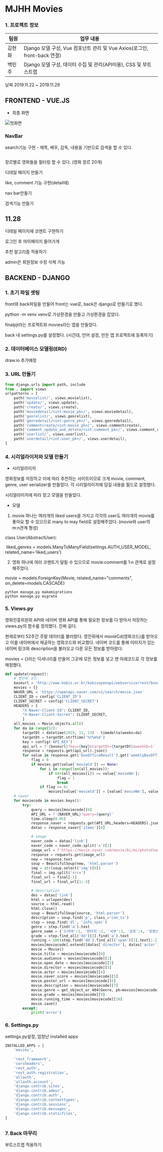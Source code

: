 # MJHH Movies



### 1. 프로젝트 정보

| 팀원   | 업무 내용                                                    |
| ------ | ------------------------------------------------------------ |
| 김현화 | Django 모델 구성, Vue 컴포넌트 관리 및 Vue Axios(로그인, front-back 연결) |
| 백민주 | Django 모델 구성, 데이터 수집 및 관리(API이용), CSS 및 부트스트랩 |

날짜 2019.11.22 ~ 2019.11.29 



## FRONTEND - VUE.JS

- 최종 화면

![첫화면](readmepics/첫화면.PNG)



### NavBar

search기능 구현 - 제목, 배우, 감독, 내용을 기반으로 검색을 할 수 있다. 

```

```

장르별로 영화들을 필터링 할 수 있다. (영화 장르 20개)

디테일 페이지 만들기



like, comment 기능 구현(detail에)

nav bar만들기

검색기능 만들기

## 11.28

디테일 페이지에 코멘트 구현하기

로그인 후 마이페이지 들어가게

추천 알고리즘 적용하기

admin은 회원정보 수정 삭제 가능









## BACKEND - DJANGO



### 1. 초기 파일 셋팅

front와 back파일을 만들어 front는 vue로, back은 django로 만들기로 했다.

python -m venv venv로 가상환경을 만들고 가상환경을 잡았다.

finalpjt라는 프로젝트와 movies라는 앱을 만들었다.

back 내 settings.py를 설정했다. (시간대, 언어 설정, 만든 앱 프로젝트에 등록하기)



### 2. 데이터베이스 모델링(ERD)

draw.io 추가예정



### 3.  URL 만들기

```python
from django.urls import path, include
from . import views
urlpatterns = [
    path('movielist/', views.movielist),
    path('update/', views.update),
    path('create/', views.create),
    path('moviedetail/<int:movie_pk>/', views.moviedetail),
    path('genrelist/', views.genrelist),
    path('genredetail/<int:genre_pk>/', views.genredetail),
    path('commentcreate/<int:movie_pk>/', views.commentcreate),
    path('comment_update_and_delete/<int:comment_pk>/', views.comment_update_and_delete),
    path('userlist/', views.userlist),
    path('userdetail/<int:user_pk>/', views.userdetail),
]
```



### 4.  시리얼라이저와 모델 만들기

- 시리얼라이저

영화정보를 저장하고 이에 따라 추천하는 사이트이므로 크게 movie, comment, genre, user serializer을 만들었다. 각 시리얼라이저에 담길 내용을 필드로 설정했다.

시리얼라이저에 따라 장고 모델을 만들었다.

- 모델

1. movie 하나는 여러개의 liked users을 가지고 각각의 user도 여러개의 movie를 좋아요 할 수 있으므로 many to may field로 설정해주었다. (movie와 user의 m:n관계 형성)

class User(AbstractUser):

​    liked_genres = models.ManyToManyField(settings.AUTH_USER_MODEL, related_name='liked_users')

2. 영화 하나에 여러 코멘트가 달릴 수 있으므로 movie:comment를 1:n 관계로 설정해주었다.

movie = models.ForeignKey(Movie, related_name="comments", on_delete=models.CASCADE)

```
python manage.py makemigrations
python manage.py migrate
```

### 5. Views.py

영화진흥위원회 API와 네이버 영화 API를 통해 필요한 정보를 다 받아서 저장하는 views.py의 함수를 정의했다. 진짜 길다.

현재로부터 52주간 주말 데이터를 불러왔다. 영진위에서 movieCd(영화코드)를 받아오고 이를 네이버에서 제공하는 영화코드와 비교했다. 네이버 코드를 통해 이미지가 있는 네이버 링크와  description을 불러오고 다른 모든 정보를 받아왔다.  

movies = {}라는 딕셔너리를 만들어 그곳에 모든 정보를 넣고 맨 아래코드로 각 정보를 매칭했다.

```python
def update(request):
    # 영진위 코드
    baseurl = 'http://www.kobis.or.kr/kobisopenapi/webservice/rest/boxoffice/searchWeeklyBoxOfficeList.json'
    movies = {}
    NAVER_URL = 'https://openapi.naver.com/v1/search/movie.json'
    CLIENT_ID = config('CLIENT_ID')
    CLIENT_SECRET = config('CLIENT_SECRET')
    HEADERS = {
        "X-Naver-Client-Id": CLIENT_ID,
        "X-Naver-Client-Secret": CLIENT_SECRET,
        }
    all_movies = Movie.objects.all()
    for da in range(52): 
        targetDt = datetime(2019, 11, 23) - timedelta(weeks=da)
        targetDt = targetDt.strftime('%Y%m%d')
        key = config('API_KEY')                 
        api_url = f'{baseurl}?key={key}&targetDt={targetDt}&weekGb=1'
        response = requests.get(api_url).json()
        for value in response.get('boxOfficeResult').get('weeklyBoxOfficeList'):
            flag = 0
            if movies.get(value['movieCd']) == None:
                for i in range(len(all_movies)):
                    if str(all_movies[i]) == value['movieNm']:
                        flag = 1
                        break
                if flag == 0:
                    movies[value['movieCd']] = [value['movieNm'], value['audiAcc'], value['openDt']]
    # naver
    for moviecode in movies.keys():
        try:
            query = movies[moviecode][0]
            API_URL = f'{NAVER_URL}?query={query}'
            time.sleep(0.05)
            response_naver = requests.get(API_URL,headers=HEADERS).json()
            datas = response_naver['items'][0]

            # image
            naver_code = datas['link']
            naver_code = naver_code.split('=')[1]
            image_url = f'https://movie.naver.com/movie/bi/mi/photoViewPopup.nhn?movieCode={naver_code}'
            response = requests.get(image_url)
            new = response.text
            soup = BeautifulSoup(new, 'html.parser')
            img = str(soup.select('img')[0])
            final = img.split('src=')
            final_url = final[-1]
            final_url = final_url[1:-3]

            # description
            des = datas['link']
            html = urlopen(des)
            source = html.read()
            html.close()
            soup = BeautifulSoup(source, 'html.parser')
            description = soup.find('p', class_='con_tx')
            step = soup.find('dl', 'info_spec')
            genre = step.find('a').text
            genre_name = {'드라마':1, '판타지':2, '서부':3, '공포':4, '로맨스':5, '모험':6, '스릴러':7, '느와르':8, '컬트':9, '다큐멘터리':10, '코미디':11, '가족':12, '미스터리':13, '전쟁':14, '애니메이션':15, '범죄':16, '뮤지컬':17, 'SF':18, '액션':19, '무협':20, '에로': 21, '서스펜스':22, '서사':23, '블랙코미디':24, '실험':25, '영화카툰':26, '영화음악':27, '영화패러디포스터':28, '멜로/로맨스':29}
            grade = step.find_all('dd')[3].find('a').text
            running = int(step.find('dd').find_all('span')[2].text[:-2])
            movies[moviecode].extend([datas['director'], datas['actor'], datas['userRating'], final_url, description.get_text(), genre_name.get(genre), grade, running])
            movie = Movie()
            movie.title = movies[moviecode][0]
            movie.audience = movies[moviecode][1]
            movie.open_date = movies[moviecode][2]
            movie.director = movies[moviecode][3]
            movie.actor = movies[moviecode][4]
            movie.naver_score = movies[moviecode][5]
            movie.poster_url = movies[moviecode][6]
            movie.description = movies[moviecode][7]
            movie.genre = get_object_or_404(Genre, pk=movies[moviecode][8])
            movie.grade = movies[moviecode][9]
            movie.running_time = movies[moviecode][10]
            movie.save()
        except:
            print('error')
```



### 6. Settings.py

settings.py설정, 엄청난 installed apps

```python
INSTALLED_APPS = [
    'movies',
    
    'rest_framework',
    'corsheaders',
    'rest_auth',
    'rest_auth.registration',
    'allauth',
    'allauth.account',
    'django.contrib.sites',
    'django.contrib.admin',
    'django.contrib.auth',
    'django.contrib.contenttypes',
    'django.contrib.sessions',
    'django.contrib.messages',
    'django.contrib.staticfiles',
]
```

## 

### 7. Back 마무리

부트스트랩 적용하기





